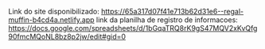 Link do site disponibilizado: https://65a317d07f41e713b62d31e6--regal-muffin-b4cd4a.netlify.app
link da planilha de registro de informacoes: https://docs.google.com/spreadsheets/d/1bGqaTRQ8rK9gS47MQV2xKvQfg90fmcMQoNL8bz8p2jw/edit#gid=0